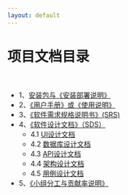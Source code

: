 ```yaml
---
layout: default
---
```


# 项目文档目录

&nbsp;&nbsp; 

* 1、[安装包与《安装部署说明》](01-docker)
* 2、[《用户手册》或《使用说明》](02-instruction)
* 3、[《软件需求规格说明书》(SRS)](03-requirement)
* 4、[《软件设计文档》（SDS）](04-design)
  + 4.1 [UI设计文档](04-1-UIdesign)
  + 4.2 [数据库设计文档](04-2-DBdesign)
  + 4.3 [API设计文档](04-3-APIdesign)
  + 4.4 [架构设计文档](04-4-ARCHdesign)
  + 4.5 [用例设计文档](04-5-UCdesign)
* 5、[《小组分工与贡献率说明》](05-contribution)
